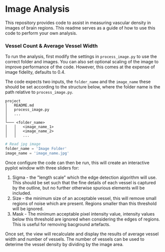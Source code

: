 # Image Analysis

This repository provides code to assist in measuring vascular density in images of brain regions. This readme serves as a guide of how to use this code to perform your own analysis.

### Vessel Count & Average Vessel Width
To run the analysis, first modify the settings in `process_image.py` to use the correct folder and images. You can also set optional scaling of the image to improve performance of the code. However, this comes at the expense of image fidelity, defaults to 0.4.

The code expects two inputs, the `folder_name` and the `image_name` these should be set according to the structure below, where the folder name is the path relative to `process_image.py`. 
```
project
│   README.md
│   process_image.py
│   ...
│
└─── <folder_name>
│   │   <image_name_1>
│   │   <image_name_2>
│   │   ...
```

```python
# Read jpg image
folder_name = 'Image Folder'
image_name = 'image_name.jpg'
```
Once configure the code can then be run, this will create an interactive pyplot window with three sliders for:
1. Sigma - the "length scale" which the edge detection algorithm will use. This should be set such that the fine details of each vessel is captured by the outline, but no further otherwise spurious elements will be included.
2. Size - the minimum size of an acceptable vessel, this will remove small regions of noise which are present. Regions smaller than this threshold will be ignored.
3. Mask - The minimum acceptable pixel intensity value, intensity values below this threshold are ignored when considering the edges of regions. This is useful for removing bacground artefacts. 

Once set, the view will recalculate and display the results of average vessel width and number of vessels. The number of vessels can be used to deterime the vessel density by dividing by the image area.
